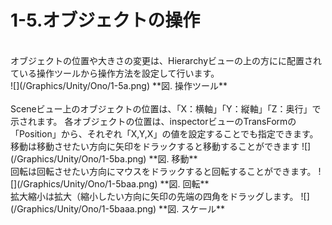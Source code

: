 # 1-5.オブジェクトの操作
<br>
オブジェクトの位置や大きさの変更は、Hierarchyビューの上の方にに配置されている操作ツールから操作方法を設定して行います。

<br>
![](/Graphics/Unity/Ono/1-5a.png)
**図. 操作ツール**




<br>
<br>
Sceneビュー上のオブジェクトの位置は、「X：横軸」「Y：縦軸」「Z：奥行」で示されます。
各オブジェクトの位置は、inspectorビューのTransFormの「Position」から、それぞれ「X,Y,X」の値を設定することでも指定できます。



<br>
移動は移動させたい方向に矢印をドラックすると移動することができます
![](/Graphics/Unity/Ono/1-5ba.png)
**図. 移動**





<br>
回転は回転させたい方向にマウスをドラックすると回転することができます。
![](/Graphics/Unity/Ono/1-5baa.png)
**図. 回転**





<br>
拡大縮小は拡大（縮小したい方向に矢印の先端の四角をドラッグします。
![](/Graphics/Unity/Ono/1-5baaa.png)
**図. スケール**





<br>


<br>




